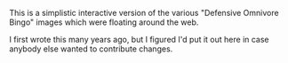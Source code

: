 This is a simplistic interactive version of the various
"Defensive Omnivore Bingo" images which were floating around the web.

I first wrote this many years ago, but I figured I'd put it out
here in case anybody else wanted to contribute changes.